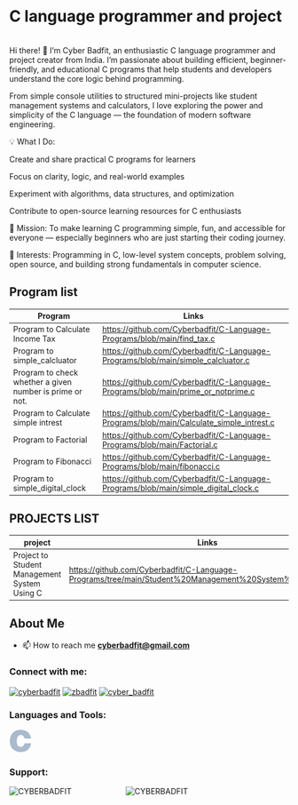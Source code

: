 <h1>C language programmer and project</h1>
</br>
Hi there! 👋 I’m Cyber Badfit, an enthusiastic C language programmer and project creator from India. I’m passionate about building efficient, beginner-friendly, and educational C programs that help students and developers understand the core logic behind programming.

From simple console utilities to structured mini-projects like student management systems and calculators, I love exploring the power and simplicity of the C language — the foundation of modern software engineering.

💡 What I Do:

Create and share practical C programs for learners

Focus on clarity, logic, and real-world examples

Experiment with algorithms, data structures, and optimization

Contribute to open-source learning resources for C enthusiasts

🌱 Mission:
To make learning C programming simple, fun, and accessible for everyone — especially beginners who are just starting their coding journey.

🧠 Interests:
Programming in C, low-level system concepts, problem solving, open source, and building strong fundamentals in computer science.

##  Program list

|   Program           | Links                                                                |
| ----------------- | ------------------------------------------------------------------ |
| Program to Calculate Income Tax | https://github.com/Cyberbadfit/C-Language-Programs/blob/main/find_tax.c |
| Program to simple_calcluator | https://github.com/Cyberbadfit/C-Language-Programs/blob/main/simple_calcluator.c |
| Program to check whether a given number is prime or not. | https://github.com/Cyberbadfit/C-Language-Programs/blob/main/prime_or_notprime.c |
| Program to Calculate simple intrest | https://github.com/Cyberbadfit/C-Language-Programs/blob/main/Calculate_simple_intrest.c |
| Program to Factorial | https://github.com/Cyberbadfit/C-Language-Programs/blob/main/Factorial.c |
| Program to Fibonacci | https://github.com/Cyberbadfit/C-Language-Programs/blob/main/fibonacci.c |
| Program to simple_digital_clock | https://github.com/Cyberbadfit/C-Language-Programs/blob/main/simple_digital_clock.c |


##  PROJECTS LIST

|   project           | Links                                                                |
| ----------------- | ------------------------------------------------------------------ |
| Project to Student Management System Using C | https://github.com/Cyberbadfit/C-Language-Programs/tree/main/Student%20Management%20System%20Using%20C |




## About Me
- 📫 How to reach me **cyberbadfit@gmail.com**

<h3 align="left">Connect with me:</h3>
<p align="left">
<a href="https://twitter.com/cyberbadfit" target="blank"><img align="center" src="https://raw.githubusercontent.com/rahuldkjain/github-profile-readme-generator/master/src/images/icons/Social/twitter.svg" alt="cyberbadfit" height="30" width="40" /></a>
<a href="https://fb.com/zbadfit" target="blank"><img align="center" src="https://raw.githubusercontent.com/rahuldkjain/github-profile-readme-generator/master/src/images/icons/Social/facebook.svg" alt="zbadfit" height="30" width="40" /></a>
<a href="https://instagram.com/cyber_badfit" target="blank"><img align="center" src="https://raw.githubusercontent.com/rahuldkjain/github-profile-readme-generator/master/src/images/icons/Social/instagram.svg" alt="cyber_badfit" height="30" width="40" /></a>
</p>

<h3 align="left">Languages and Tools:</h3>
<p align="left"> <a href="https://www.cprogramming.com/" target="_blank" rel="noreferrer"> <img src="https://raw.githubusercontent.com/devicons/devicon/master/icons/c/c-original.svg" alt="c" width="40" height="40"/> </a> </p>

<h3 align="left">Support:</h3>
<p><a href="https://www.buymeacoffee.com/CYBERBADFIT"> <img align="left" src="https://cdn.buymeacoffee.com/buttons/v2/default-yellow.png" height="50" width="210" alt="CYBERBADFIT" /></a><a href="https://ko-fi.com/CYBERBADFIT"> <img align="left" src="https://cdn.ko-fi.com/cdn/kofi3.png?v=3" height="50" width="210" alt="CYBERBADFIT" /></a></p><br><br>
